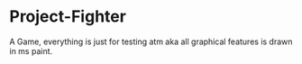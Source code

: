 Project-Fighter
===============

A Game, everything is just for testing atm aka all graphical features is drawn in ms paint.
